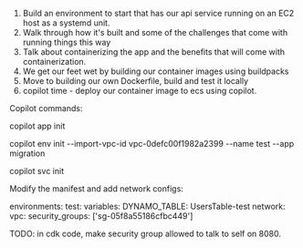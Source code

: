 1) Build an environment to start that has our api service running on an EC2 host as a systemd unit.
2) Walk through how it's built and some of the challenges that come with running things this way
3) Talk about containerizing the app and the benefits that will come with containerization.
4) We get our feet wet by building our container images using buildpacks
5) Move to building our own Dockerfile, build and test it locally
6) copilot time - deploy our container image to ecs using copilot.


Copilot commands:

copilot app init

copilot env init --import-vpc-id vpc-0defc00f1982a2399 --name test --app migration

copilot svc init

Modify the manifest and add network configs:

environments:
  test:
    variables:
      DYNAMO_TABLE: UsersTable-test
    network:
      vpc:
        security_groups: ['sg-05f8a55186cfbc449']

TODO: in cdk code, make security group allowed to talk to self on 8080. 
